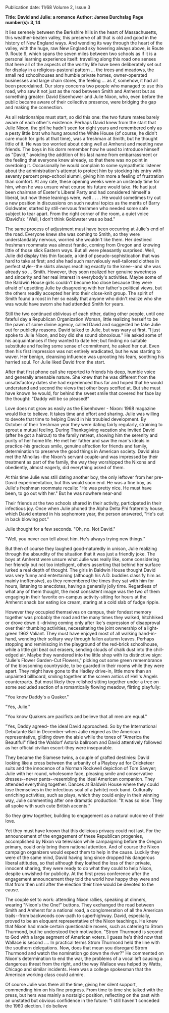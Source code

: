 Publication date: 11/68
Volume 2, Issue 3

**Title: David and Julie: a romance**
**Author: James Durchslag**
**Page number(s): 3, 14**

It lies serenely between the Berkshire hills in the heart of Massachusetts, this weather-beaten valley, this preserve of all that is old and good in the history of New England ways. And wending its way through the heart of the valley, with the huge, raw New England sky hovering always above, is Route 9. Route 9, which spans the seven miles between two schools as if it is a personal learning experience itself: travelling along this road one senses that here all of the aspects of the worthy life have been deliberately set out for display in a religious-pastoral pattern ... the trees and meadows, the small red schoolhouses and humble private homes, owner-operated businesses and large chain stores, the feeling ... as if, somehow, it had all been preordained. Our story concerns two people who managed to use this road, who saw it not just as the road between Smith and Amherst but as something greater: David Eisenhower and Julie Nixon, who, even before the public became aware of their collective presence, were bridging the gap and making the connection.


As all relationships must start, so did this one: the two future mates barely aware of each other's existence. Perhaps David knew from the start that Julie Nixon, the girl he hadn't seen for eight years and remembered only as a pesty little brat who hung around the White House (of course, he didn't care much for girls at that time), was a freshman at Smith, but he thought little of it. He was too worried about doing well at Amherst and meeting new friends. The boys in his dorm remember how he used to introduce himself as "David," avoiding the addition of his last name from embarrassment or the feeling that everyone knew already, so that there was no point in overdoing it. Occasionally he would complain to some sympathetic listener about the administration's attempt to protect him by stocking his entry with seventy percent prep-school alumni, giving him more a feeling of frustration than comfort. At any rate, these opening weeks were an unsteady time for him, when he was unsure what course his future would take. He had just been chairman of Exeter's Liberal Party and had considered himself a liberal, but now these leanings were, well . . . . He would sometimes try out a new position in discussions on such neutral topics as the merits of Barry Goldwater, started by still-nervous freshmen who needed some safe subject to tear apart. From the right corner of the room, a quiet voice (David's): "Well, I don't think Goldwater was so bad."


The same process of adjustment must have been occurring at Julie's end of the road. Everyone knew she was coming to Smith, so they were understandably nervous, worried she wouldn't like them. Her destined freshman roommate was almost frantic, coming from Oregon and knowing little of those slick Eastern ways. But all were pleasantly surprised. Well, Julie did display this thin facade, a kind of pseudo-sophistication that was hard to take at first; and she had such marvelously well-tailored clothes in perfect style--the skirts always reaching exactly to the knee--and she was already so ... Smith. However, they soon realized her genuine sweetness and sincerity and her real interest in everybody's activities. Maybe some of the Baldwin House girls couldn't become too close because they were afraid of upsetting Julie by disagreeing with her father's political views, but the others readily accepted her into their close-knit group. The spirit of Smith found a roost in her so easily that anyone who didn't realize who she was would have sworn she had attended Smith for years.


Still the two continued oblivious of each other, dating other people, until one fateful day a Republican Organization Woman, little realizing herself to be the pawn of some divine agency, called David and suggested he take Julie out for publicity reasons. David talked to Julie, but was wary at first. "I just spoke to Julie Nixon, and boy did she sound obnoxious." He asked some of his acquaintances if they wanted to date her; but finding no suitable substitute and feeling some sense of commitment, he asked her out. Even then his first impression was not entirely eradicated, but he was starting to waver. Her benign, cleansing influence was uprooting his fears, soothing his harried soul. For Julie liked David from the start.


After that first phone call she reported to friends his deep, humble voice and generally amenable nature. She knew that he was different from the unsatisfactory dates she had experienced thus far and hoped that he would understand and second the views that other boys scoffed at. But she must have known he would, for behind the sweet smile that covered her face lay the thought: "Daddy will be so pleased!"


Love does not grow as easily as the Eisenhower - Nixon: 1968 magazine would like to believe. It takes time and effort and sharing. Julie was willing to devote that time to helping David in his troubled development. By October of their freshman year they were dating fairly regularly, straining to sprout a mutual feeling. During Thanksgiving vacation she invited David (after he got a haircut) to the family retreat, showing him the serenity and purity of her home life. He met her father and saw the man's ideals in practice-his gracious smile, genuine affection for friends and family, determination to preserve the good things in American society. David also met the Minollas -the Nixon's servant couple-and was impressed by their treatment as part of the family, the way they worshipped the Nixons and obediently, almost eagerly, did everything asked of them.


At this time Julie was still dating another boy, the only leftover from her pre-David experimentation, but this would soon end. He was a fine boy, as Julie's freshman roommate recalls: "He was pretty nice. He must have been, to go out with her." But he was nowhere near-and


Their friends at the two schools shared in their activity, participated in their infectious joy. Once when Julie phoned the Alpha Delta Phi fraternity house, which David entered in his sophomore year, the person answered, "He's out in back blowing pot."


Julie thought for a few seconds. "Oh, no. Not David."


"Well, you never can tell about him. He's always trying new things."


But then of course they laughed good-naturedly in unison, Julie realizing through the absurdity of the situation that it was just a friendly joke. The boys at Amherst were unsure what Julie was really like, some considering her friendly but not too intelligent, others asserting that behind her surface lurked a real depth of thought. The girls in Baldwin House thought David was very funny and entertaining (although his A.D. buddies classify him as mainly inoffensive), as they remembered the times they sat with him for hours, listening to anecdotes, having a generally jolly time. Regardless of what any of them thought, the most consistent image was the two of them engaging in their favorite on-campus activity-sitting for hours at the Amherst snack bar eating ice cream, staring at a cold slab of fudge ripple.


However they occupied themselves on campus, their fondest memory together was probably the road and the many times they walked, hitchhiked or drove down it -driving coming only after Ike's expression of disapproval over their thumbing activities, necessitating the joint ownership of a light-green 1962 Valiant. They must have enjoyed most of all walking hand-in-hand, wending their solitary way through fallen autumn leaves. Perhaps stopping and reminiscing in the playground of the red-brick schoolhouse, while a little girl beat out erasers, sending clouds of chalk dust into the chill-edged air. Maybe they wandered into the little shop with its distinctive sign: "Julie's Flower Garden-Cut Flowers," picking out some green remembrance of the blossoming countryside, to be guarded in their rooms while they were apart. They might have gone to the Hadley drive-in, little more than an unpainted billboard, smiling together at the screen antics of Hell's Angels counterparts. But most likely they relished sitting together under a tree on some secluded section of a romantically flowing meadow, flirting playfully:


"You know Daddy's a Quaker."


"Yes, Julie."


"You know Quakers are pacifists and believe that all men are equal."


"Yes, Daddy agreed- the ideal David approached. So by the International Debutante Ball in December-when Julie reigned as the American representative, gliding down the aisle while the tones of "America the Beautiful" filled the Waldorf Astoria ballroom and David attentively followed as her official civilian escort-they were inseparable.


They became the Siamese twins, a couple of grafted destinies: David looking like a cross between the urbanity of a Playboy ad for Cricketeer suits and the innocence of a Norman Rockwell depiction of Tom Sawyer; Julie with her round, wholesome face, pleasing smile and conservative dresses--never pants--resembling the ideal American companion. They attended everything together. Dances at Baldwin House where they could lose themselves in the infectious soul of a (white) rock band. Culturally enriching activities, such as plays, which they could enjoy in their winning way, Julie commenting after one dramatic production: "It was so nice. They all spoke with such cute British accents."


So they grew together, building to engagement as a natural outcome of their love.


Yet they must have known that this delicious privacy could not last. For the announcement of the engagement of these Republican progenies, accomplished by Nixon via television while campaigning before the Oregon primary, could only bring them national attention. And of course the Nixon campaign organizers would expect them to help in the cause. Luckily they were of the same mind, David having long since dropped his dangerous liberal attitudes, so that although they loathed the loss of their private, innocent sharing, they were ready to do what they could to help Nixon, despite unwished-for publicity. At the first press conference after the engagement announcement they told the world how happy they were and that from then until after the election their time would be devoted to the cause.


The couple set to work: attending Nixon rallies, speaking at dinners, wearing "Nixon's the One!" buttons. They exchanged the road between Smith and Amherst for a national road, a conglomeration of all the American trails--from backwoods cow-path to superhighway. David, especially, proved to be an eloquent representative of the Nixon teachings. He knew that Nixon had made certain questionable moves, such as catering to Strom Thurmond, but he understood their motivation. "Strom Thurmond is second to God with a large segment of American voters. I guess he's third now that Wallace is second .... In practical terms Strom Thurmond held the line with the southern delegations. Now, does that mean you disregard Strom Thurmond and watch the nomination go down the river?" He commented on Nixon's determination to end the war, the problems of a vocal left causing a dangerous threat from the right, and the way Wallace was helped by Watts, Chicago and similar incidents. Here was a college spokesman that the American working class could admire.


Of course Julie was there all the time, giving her silent support, commending him on his fine progress. From time to time she talked with the press, but hers was mainly a nostalgic position, reflecting on the past with an unstated but obvious confidence in the future: "I still haven't conceded the 1960 election. I do believe